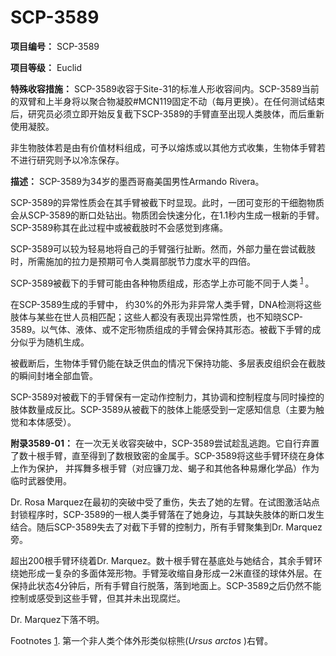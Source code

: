 # SCP-3589
                        


**项目编号：** SCP-3589

**项目等级：** Euclid

**特殊收容措施：** SCP-3589收容于Site-31的标准人形收容间内。SCP-3589当前的双臂和上半身将以聚合物凝胶#MCN119固定不动（每月更换）。在任何测试结束后，研究员必须立即开始反复截下SCP-3589的手臂直至出现人类肢体，而后重新使用凝胶。

非生物肢体若是由有价值材料组成，可予以熔炼或以其他方式收集，生物体手臂若不进行研究则予以冷冻保存。

**描述：** SCP-3589为34岁的墨西哥裔美国男性Armando Rivera。

SCP-3589的异常性质会在其手臂被截下时显现。此时，一团可变形的干细胞物质会从SCP-3589的断口处钻出。物质团会快速分化，在1.1秒内生成一根新的手臂。SCP-3589称其在此过程中或被截肢时不会感觉到疼痛。

SCP-3589可以较为轻易地将自己的手臂强行扯断。然而，外部力量在尝试截肢时，所需施加的拉力是预期可令人类肩部脱节力度水平的四倍。

SCP-3589被截下的手臂可能由各种物质组成，形态学上亦可能不同于人类<sup class='footnoteref'>
 <a shape='rect' class='footnoteref' id='footnoteref-1' href='javascript:;' onclick='WIKIDOT.page.utils.scrollToReference(&apos;footnote-1&apos;)'>1</a>
</sup>。

在SCP-3589生成的手臂中， 约30%的外形为非异常人类手臂，DNA检测将这些肢体与某些在世人员相匹配；这些人都没有表现出异常性质，也不知晓SCP-3589。以气体、液体、或不定形物质组成的手臂会保持其形态。被截下手臂的成分似乎为随机生成。

被截断后，生物体手臂仍能在缺乏供血的情况下保持功能、多层表皮组织会在截肢的瞬间封堵全部血管。

SCP-3589对被截下的手臂保有一定动作控制力，其协调和控制程度与同时操控的肢体数量成反比。SCP-3589从被截下的肢体上能感受到一定感知信息（主要为触觉和本体感受）。

**附录3589-01：** 在一次无关收容突破中，SCP-3589尝试趁乱逃跑。它自行弃置了数十根手臂，直至得到了数根致密的金属手。SCP-3589将这些手臂环绕在身体上作为保护， 并挥舞多根手臂（对应镰刀龙、蝎子和其他各种易爆化学品）作为临时武器使用。

Dr. Rosa Marquez在最初的突破中受了重伤，失去了她的左臂。在试图激活站点封锁程序时，SCP-3589的一根人类手臂落在了她身边，与其缺失肢体的断口发生结合。随后SCP-3589失去了对截下手臂的控制力，所有手臂聚集到Dr. Marquez旁。

超出200根手臂环绕着Dr. Marquez。数十根手臂在基底处与她结合，其余手臂环绕她形成一复杂的多面体笼形物。手臂笼收缩自身形成一2米直径的球体外层。在保持此状态4分钟后，所有手臂自行脱落，落到地面上。SCP-3589之后仍然不能控制或感受到这些手臂，但其并未出现腐烂。

Dr. Marquez下落不明。



Footnotes
<a shape='rect' href='javascript:;' onclick='WIKIDOT.page.utils.scrollToReference(&apos;footnoteref-1&apos;)'>1</a>. 第一个非人类个体外形类似棕熊(*Ursus arctos* )右臂。


                    